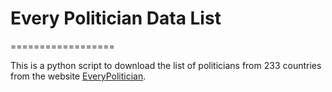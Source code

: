 # Every Politician Data List
==================

This is a python script to download the list of politicians from 233 countries from the website [EveryPolitician](http://everypolitician.org).

 